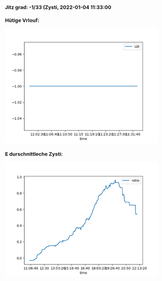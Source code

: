 ### Jitz grad: -1/33 (Zysti, 2022-01-04 11:33:00

### Hütige Vrlouf:
![Graph](Today.png)

### E durschnittleche Zysti:
![Graph](Zysti.png)